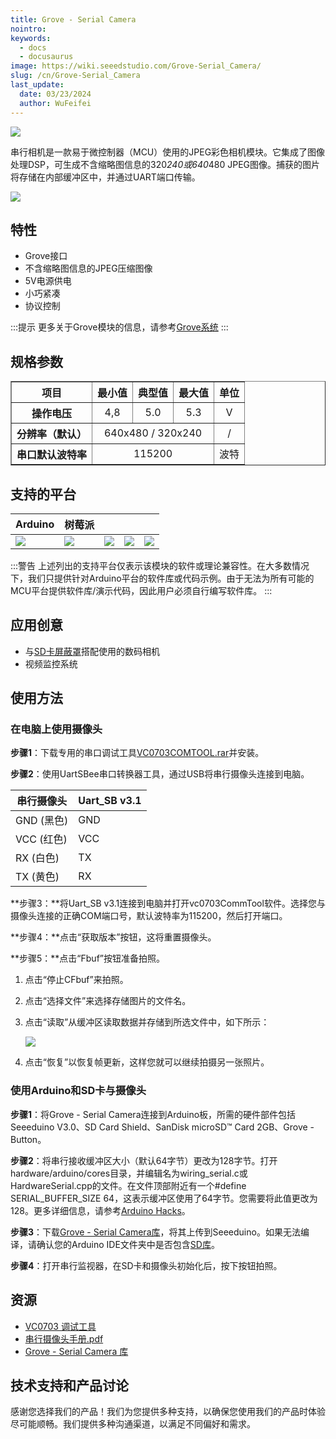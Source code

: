```yaml
---
title: Grove - Serial Camera
nointro:
keywords:
  - docs
  - docusaurus
image: https://wiki.seeedstudio.com/Grove-Serial_Camera/
slug: /cn/Grove-Serial_Camera
last_update:
  date: 03/23/2024
  author: WuFeifei
---
```


![](https://files.seeedstudio.com/wiki/Grove-Serial_Camera/img/Serial_camera.jpg)

串行相机是一款易于微控制器（MCU）使用的JPEG彩色相机模块。它集成了图像处理DSP，可生成不含缩略图信息的320*240或640*480 JPEG图像。捕获的图片将存储在内部缓冲区中，并通过UART端口传输。

[![](https://files.seeedstudio.com/wiki/common/Get_One_Now_Banner.png)](https://www.seeedstudio.com/Grove-Serial-Camera-p-945.html)

## 特性

- Grove接口
- 不含缩略图信息的JPEG压缩图像
- 5V电源供电
- 小巧紧凑
- 协议控制

:::提示
   更多关于Grove模块的信息，请参考[Grove系统](https://wiki.seeedstudio.com/Grove_System/)
:::

## 规格参数

<table border="1" cellspacing="0" width="80%">
<tr>
<th scope="col">
项目
</th>
<th scope="col">
最小值
</th>
<th scope="col">
典型值
</th>
<th scope="col">
最大值
</th>
<th scope="col">
单位
</th>
</tr>
<tr align="center">
<th scope="row">
操作电压
</th>
<td>
4,8
</td>
<td>
5.0
</td>
<td>
5.3
</td>
<td>
V
</td>
</tr>
<tr align="center">
<th scope="row">
分辨率（默认）
</th>
<td colspan="3">
640x480 / 320x240
</td>
<td>
/
</td>
</tr>
<tr align="center">
<th scope="row">
串口默认波特率
</th>
<td colspan="3">
115200
</td>
<td>
波特
</td>
</tr>
</table>


支持的平台
-------------------

| Arduino                                                      | 树莓派                                                       |                                                              |                                                              |                                                              |
| ------------------------------------------------------------ | ------------------------------------------------------------ | ------------------------------------------------------------ | ------------------------------------------------------------ | ------------------------------------------------------------ |
| ![](https://files.seeedstudio.com/wiki/wiki_english/docs/images/arduino_logo.jpg) | ![](https://files.seeedstudio.com/wiki/wiki_english/docs/images/raspberry_pi_logo_n.jpg) | ![](https://files.seeedstudio.com/wiki/wiki_english/docs/images/bbg_logo_n.jpg) | ![](https://files.seeedstudio.com/wiki/wiki_english/docs/images/wio_logo_n.jpg) | ![](https://files.seeedstudio.com/wiki/wiki_english/docs/images/linkit_logo_n.jpg) |

:::警告
    上述列出的支持平台仅表示该模块的软件或理论兼容性。在大多数情况下，我们只提供针对Arduino平台的软件库或代码示例。由于无法为所有可能的MCU平台提供软件库/演示代码，因此用户必须自行编写软件库。
:::

## 应用创意

- 与[SD卡屏蔽罩](https://www.seeedstudio.com/depot/sd-card-shield-p-492.html?cPath=109)搭配使用的数码相机
- 视频监控系统

## 使用方法

### 在电脑上使用摄像头

**步骤1**：下载专用的串口调试工具[VC0703COMTOOL.rar](https://files.seeedstudio.com/wiki/Grove-Serial_Camera/res/VC0703COMTOOL.rar)并安装。

**步骤2**：使用UartSBee串口转换器工具，通过USB将串行摄像头连接到电脑。

| 串行摄像头 | Uart\_SB v3.1 |
| ---------- | ------------- |
| GND (黑色) | GND           |
| VCC (红色) | VCC           |
| RX (白色)  | TX            |
| TX (黄色)  | RX            |

**步骤3：**将Uart_SB v3.1连接到电脑并打开vc0703CommTool软件。选择您与摄像头连接的正确COM端口号，默认波特率为115200，然后打开端口。

**步骤4：**点击“获取版本”按钮，这将重置摄像头。

**步骤5：**点击“Fbuf”按钮准备拍照。

1. 点击“停止CFbuf”来拍照。

2. 点击“选择文件”来选择存储图片的文件名。

3. 点击“读取”从缓冲区读取数据并存储到所选文件中，如下所示：

    ![](https://files.seeedstudio.com/wiki/Grove-Serial_Camera/img/Serial_Camera_Picture.jpg)

4. 点击“恢复”以恢复帧更新，这样您就可以继续拍摄另一张照片。

### 使用Arduino和SD卡与摄像头

**步骤1**：将Grove - Serial Camera连接到Arduino板，所需的硬件部件包括Seeeduino V3.0、SD Card Shield、SanDisk microSD™ Card 2GB、Grove - Button。

<!-- ![](https://files.seeedstudio.com/wiki/Grove-Serial_Camera/img/Serial_Camera.jpg) -->

**步骤2**：将串行接收缓冲区大小（默认64字节）更改为128字节。打开hardware/arduino/cores目录，并编辑名为wiring_serial.c或HardwareSerial.cpp的文件。在文件顶部附近有一个#define SERIAL_BUFFER_SIZE 64，这表示缓冲区使用了64字节。您需要将此值更改为128。更多详细信息，请参考[Arduino Hacks](http://learn.adafruit.com/arduino-tips-tricks-and-techniques/arduino-hacks)。

**步骤3**：下载[Grove - Serial Camera库](https://files.seeedstudio.com/wiki/Grove-Serial_Camera/res/SerialCameral_DemoCode.zip)，将其上传到Seeeduino。如果无法编译，请确认您的Arduino IDE文件夹中是否包含[SD库](https://arduino.cc/en/Reference/SD)。

**步骤4**：打开串行监视器，在SD卡和摄像头初始化后，按下按钮拍照。

## 资源

- [VC0703 调试工具](https://files.seeedstudio.com/wiki/Grove-Serial_Camera/res/VC0703COMTOOL.rar)
- [串行摄像头手册.pdf](https://files.seeedstudio.com/wiki/Grove-Serial_Camera/res/Manual_for_serial_camera.pdf)
- [Grove - Serial Camera 库](https://files.seeedstudio.com/wiki/Grove-Serial_Camera/res/SerialCameral_DemoCode.zip)

<!-- This Markdown file was created from https://www.seeedstudio.com/wiki/Grove_-_Serial_Camera -->

## 技术支持和产品讨论

感谢您选择我们的产品！我们为您提供多种支持，以确保您使用我们的产品时体验尽可能顺畅。我们提供多种沟通渠道，以满足不同偏好和需求。

<div class="button_tech_support_container">
<a href="https://forum.seeedstudio.com/" class="button_forum"></a> 
<a href="https://www.seeedstudio.com/contacts" class="button_email"></a>
</div>

<div class="button_tech_support_container">
<a href="https://discord.gg/eWkprNDMU7" class="button_discord"></a> 
<a href="https://github.com/Seeed-Studio/wiki-documents/discussions/69" class="button_discussion"></a>
</div>
